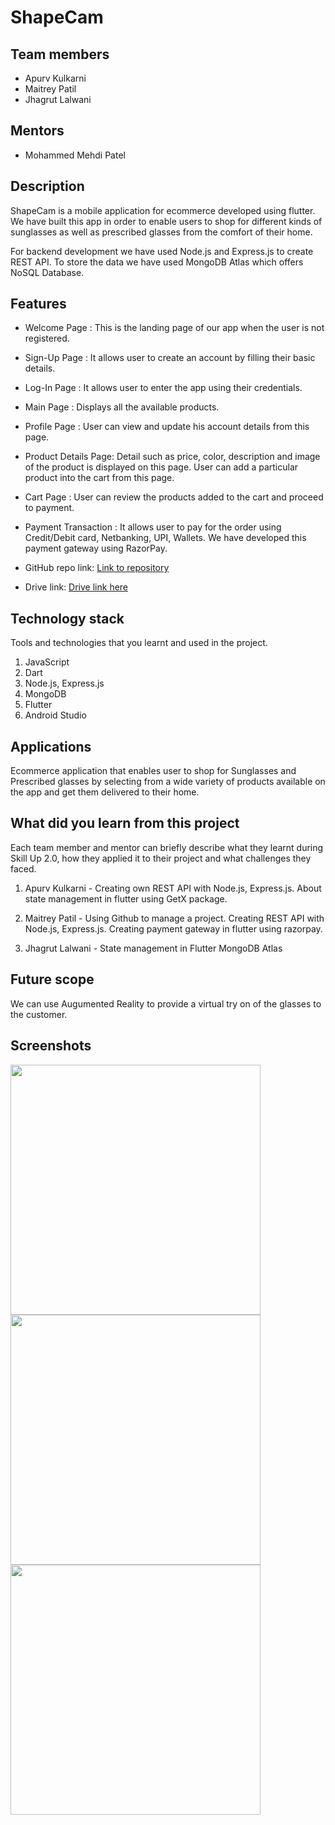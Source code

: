 # ShapeCam


## Team members
* Apurv Kulkarni
* Maitrey Patil
* Jhagrut Lalwani


## Mentors
* Mohammed Mehdi Patel


## Description

ShapeCam is a mobile application for ecommerce developed using flutter. We have built this app in order to enable users to shop for different kinds of sunglasses as well as prescribed glasses from the comfort of their home.

For backend development we have used Node.js and Express.js to create REST API.
To store the data we have used MongoDB Atlas which offers NoSQL Database.


## Features

* Welcome Page : This is the landing page of our app when the user is not registered.

* Sign-Up Page : It allows user to create an account by filling their basic details.

* Log-In Page : It allows user to enter the app using their credentials.

* Main Page : Displays all the available products.

* Profile Page : User can view and update his account details from this page.

* Product Details Page: Detail such as price, color, description and image of the product is displayed on this page. User can add a particular product into the cart from this page.

* Cart Page : User can review the products added to the cart and proceed to payment.

* Payment Transaction : It allows user to pay for the order using Credit/Debit card, Netbanking, UPI, Wallets. We have developed this payment gateway using RazorPay.  


* GitHub repo link: [Link to repository](https://github.com/Maitrey185/ShapeCam)
* Drive link: [Drive link here](https://drive.google.com/drive/folders/128cIZRmQI_e11ejbck_GugDndTJehNyD?usp=sharing)


## Technology stack

Tools and technologies that you learnt and used in the project.

1. JavaScript
2. Dart
3. Node.js, Express.js
4. MongoDB
5. Flutter
6. Android Studio


## Applications

Ecommerce application that enables user to shop for Sunglasses and Prescribed glasses by selecting from a wide variety of products available on the app and get them delivered to their home.

## What did you learn from this project

Each team member and mentor can briefly describe what they learnt during Skill Up 2.0, how they applied it to their project and what challenges they faced.

1. Apurv Kulkarni - Creating own REST API with Node.js, Express.js.
                    About state management in flutter using GetX package.

2. Maitrey Patil - Using Github to manage a project.
                   Creating REST API with Node.js, Express.js.
                   Creating payment gateway in flutter using razorpay.


3. Jhagrut Lalwani - State management in Flutter
                     MongoDB Atlas


## Future scope

We can use Augumented Reality to provide a virtual try on of the glasses to the customer.


## Screenshots

<img align="left" src="https://drive.google.com/uc?export=view&id=126v2ij-JCYIEGv057-0LvaEpBNkqeJZj" height = 400/> 

<img align="left" src="https://drive.google.com/uc?export=view&id=1ZrUR3V7reQUN9sTbovpUYOzIwzIFtWV7" height = 400/> 

<img align="left" src="https://drive.google.com/uc?export=view&id=1u5cb9cjIVjiF-m8CW4oNOlC-vgoJheKB" height = 400/> 
